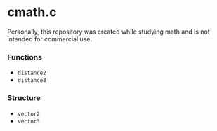 # cmath.c
Personally, this repository was created while studying math and is not intended for commercial use.

### Functions
- `distance2`
- `distance3`

### Structure
- `vector2`
- `vector3`
